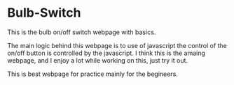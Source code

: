 # Bulb-Switch
This is the bulb on/off  switch webpage  with basics.

The main logic behind this webpage is to use of javascript the control of the on/off button is 
controlled by the javascript.
I think this is the amaing webpage, and I enjoy a lot while working on this, just try it out.




This is best webpage for practice mainly for the begineers.




